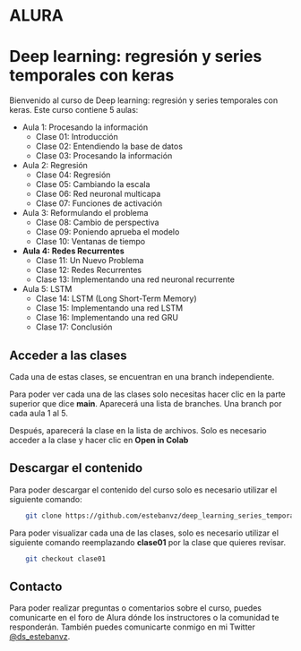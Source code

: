 # ALURA
# Deep learning: regresión y series temporales con keras
Bienvenido al curso de Deep learning: regresión y series temporales con keras.
Este curso contiene 5 aulas:
* Aula 1: Procesando la información
  * Clase 01: Introducción
  * Clase 02: Entendiendo la base de datos
  * Clase 03: Procesando la información
* Aula 2: Regresión
  * Clase 04: Regresión
  * Clase 05: Cambiando la escala
  * Clase 06: Red neuronal multicapa
  * Clase 07: Funciones de activación
* Aula 3: Reformulando el problema
  * Clase 08: Cambio de perspectiva
  * Clase 09: Poniendo aprueba el modelo
  * Clase 10: Ventanas de tiempo
* **Aula 4: Redes Recurrentes**
  * Clase 11: Un Nuevo Problema
  * Clase 12: Redes Recurrentes
  * Clase 13: Implementando una red neuronal recurrente
* Aula 5: LSTM
  * Clase 14: LSTM (Long Short-Term Memory)
  * Clase 15: Implementando una red LSTM
  * Clase 16: Implementando una red GRU
  * Clase 17: Conclusión
  

## Acceder a las clases

Cada una de estas clases, se encuentran en una branch independiente.

Para poder ver cada una de las clases solo necesitas hacer clic en la parte 
superior que dice **main**. Aparecerá una lista de branches.
Una branch por cada aula 1 al 5.

Después, aparecerá la clase en la lista de archivos. Solo es necesario acceder
a la clase y hacer clic en **Open in Colab** 

## Descargar el contenido

Para poder descargar el contenido del curso solo es necesario utilizar
el siguiente comando:

```bash
    git clone https://github.com/estebanvz/deep_learning_series_temporales
```

Para poder visualizar cada una de las clases, solo es necesario utilizar el
siguiente comando reemplazando **clase01** por la clase que quieres revisar.

```bash
    git checkout clase01
```
## Contacto
Para poder realizar preguntas o comentarios sobre el curso, puedes comunicarte
en el foro de Alura dónde los instructores o la comunidad te responderán. 
También puedes comunicarte conmigo en mi Twitter [@ds_estebanvz](https://twitter.com/ds_estebanvz).
